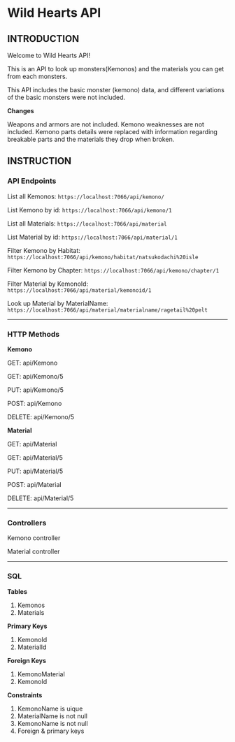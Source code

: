 # Wild Hearts API

## INTRODUCTION
Welcome to Wild Hearts API!

This is an API to look up monsters(Kemonos) and the materials you can get from each monsters.

This API includes the basic monster (kemono) data, and different variations of the basic monsters were not included.

**Changes**

Weapons and armors are not included.
Kemono weaknesses are not included.
Kemono parts details were replaced with information regarding breakable parts and the materials they drop when broken.


## INSTRUCTION

### API Endpoints

List all Kemonos:
```https://localhost:7066/api/kemono/```

List Kemono by id:
```https://localhost:7066/api/kemono/1```

List all Materials:
```https://localhost:7066/api/material```

List Material by id:
```https://localhost:7066/api/material/1```

Filter Kemono by Habitat:
```https://localhost:7066/api/kemono/habitat/natsukodachi%20isle``` 

Filter Kemono by Chapter:
```https://localhost:7066/api/kemono/chapter/1``` 

Filter Material by KemonoId:
```https://localhost:7066/api/material/kemonoid/1``` 

Look up Material by MaterialName:
```https://localhost:7066/api/material/materialname/ragetail%20pelt``` 

----------

### HTTP Methods

**Kemono**

GET: api/Kemono

GET: api/Kemono/5

PUT: api/Kemono/5

POST: api/Kemono

DELETE: api/Kemono/5


**Material**

GET: api/Material

GET: api/Material/5

PUT: api/Material/5

POST: api/Material

DELETE: api/Material/5


----------

### Controllers
Kemono controller

Material controller

----------

### SQL

**Tables**
1. Kemonos
2. Materials

**Primary Keys**
1. KemonoId
2. MaterialId

**Foreign Keys**
1. KemonoMaterial
2. KemonoId

**Constraints**
1. KemonoName is uique
2. MaterialName is not null
3. KemonoName is not null
4. Foreign & primary keys

